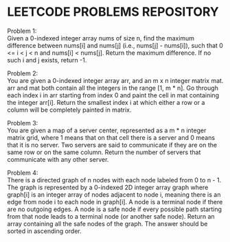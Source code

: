 # LEETCODE PROBLEMS REPOSITORY
Problem 1:<br>
Given a 0-indexed integer array nums of size n, find the maximum difference between nums[i] and nums[j] (i.e., nums[j] - nums[i]), such that 0 <= i < j < n and nums[i] < nums[j].
Return the maximum difference. If no such i and j exists, return -1.

Problem 2:<br>
You are given a 0-indexed integer array arr, and an m x n integer matrix mat. arr and mat both contain all the integers in the range [1, m * n].
Go through each index i in arr starting from index 0 and paint the cell in mat containing the integer arr[i].
Return the smallest index i at which either a row or a column will be completely painted in matrix.

Problem 3:<br>
You are given a map of a server center, represented as a m * n integer matrix grid, where 1 means that on that cell there is a server and 0 means that it is no server. Two servers are said to communicate if they are on the same row or on the same column.
Return the number of servers that communicate with any other server.

Problem 4:<br>
There is a directed graph of n nodes with each node labeled from 0 to n - 1. The graph is represented by a 0-indexed 2D integer array graph where graph[i] is an integer array of nodes adjacent to node i, meaning there is an edge from node i to each node in graph[i].
A node is a terminal node if there are no outgoing edges. A node is a safe node if every possible path starting from that node leads to a terminal node (or another safe node).
Return an array containing all the safe nodes of the graph. The answer should be sorted in ascending order.